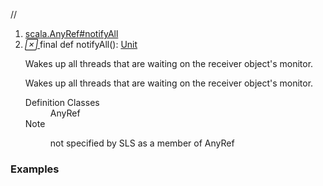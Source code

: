 //
<ol>
<li><a href="https://www.scala-lang.org/api/2.12.3/scala/collection/mutable/ArrayBuffer.html#notifyAll():Unit">scala.AnyRef#notifyAll</a></li>
<li name="scala.AnyRef#notifyAll" visbl="pub" class="indented0 " data-isabs="false" fullcomment="yes" group="Ungrouped"> <a id="notifyAll():Unit"></a> <span class="permalink"> <a href="../../../scala/collection/mutable/ArrayBuffer.html#notifyAll():Unit" title="Permalink"> <i class="material-icons"></i> </a> </span> <span class="modifier_kind"> <span class="modifier">final </span> <span class="kind">def</span> </span> <span class="symbol"> <span class="name">notifyAll</span><span class="params">()</span><span class="result">: <a href="../../Unit.html" class="extype" name="scala.Unit">Unit</a></span> </span> <p class="shortcomment cmt">Wakes up all threads that are waiting on the receiver object's monitor.</p>
 <div class="fullcomment">
  <div class="comment cmt">
   <p>Wakes up all threads that are waiting on the receiver object's monitor. </p>
  </div>
  <dl class="attributes block"> 
   <dt>
    Definition Classes
   </dt>
   <dd>
    AnyRef
   </dd>
   <dt>
    Note
   </dt>
   <dd>
    <span class="cmt"><p>not specified by SLS as a member of AnyRef</p></span>
   </dd>
  </dl>
 </div> </li>
        </ol>


### Examples



